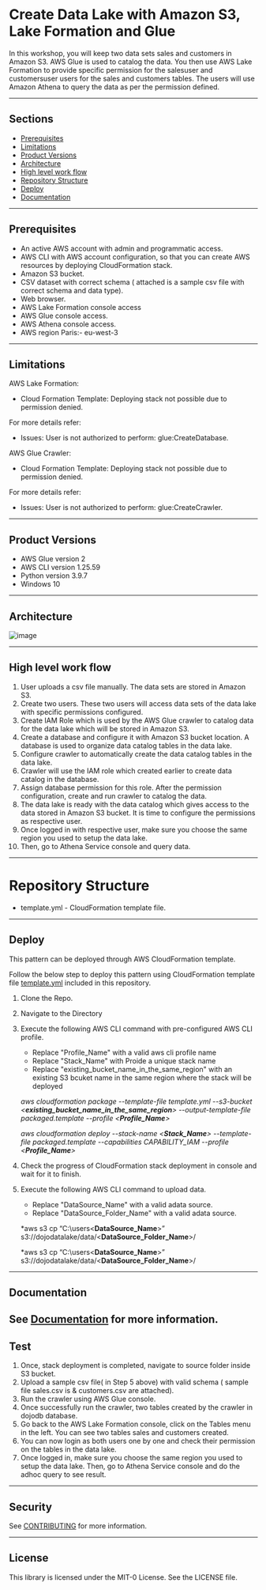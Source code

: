 # Create Data Lake with Amazon S3, Lake Formation and Glue
In this workshop, you will keep two data sets sales and customers in Amazon S3. AWS Glue is used to catalog the data. You then use AWS Lake Formation to provide specific permission for the salesuser and customersuser users for the sales and customers tables. The users will use Amazon Athena to query the data as per the permission defined.

---
## Sections
- [Prerequisites](#Prerequisites)
- [Limitations](#Limitations)
- [Product Versions](#Product-Versions)
- [Architecture](#Architecture)
- [High level work flow](#High-level-work-flow)
- [Repository Structure](#Repository-Structure)
- [Deploy](#Deploy)
- [Documentation](#Documentation)

---
## Prerequisites 

* An active AWS account with admin and programmatic access.
* AWS CLI with AWS account configuration, so that you can create AWS resources by deploying CloudFormation stack.
* Amazon S3 bucket. 
* CSV dataset with correct schema ( attached is a sample csv file with correct schema and data type).
* Web browser.
* AWS Lake Formation console access
* AWS Glue console access.
* AWS Athena console access.
* AWS region Paris:- eu-west-3

---
## Limitations
AWS Lake Formation:

- Cloud Formation Template: Deploying stack not possible due to permission denied.

For more details refer:
- Issues: User is not authorized to perform: glue:CreateDatabase. 

AWS Glue Crawler:

- Cloud Formation Template: Deploying stack not possible due to permission denied.

For more details refer:
- Issues: User is not authorized to perform: glue:CreateCrawler. 

---
## Product Versions

* AWS Glue version 2
* AWS CLI version 1.25.59
* Python version 3.9.7
* Windows 10

---
## Architecture

![image](https://user-images.githubusercontent.com/97115457/189493451-edd28319-2480-487e-b0e1-22742b9eccdb.png)

---
## High level work flow

1. User uploads a csv file manually. The data sets are stored in Amazon S3.
2. Create two users. These two users will access data sets of the data lake with specific permissions configured.
3. Create IAM Role which is used by the AWS Glue crawler to catalog data for the data lake which will be stored in Amazon S3.
4. Create a database and configure it with Amazon S3 bucket location. A database is used to organize data catalog tables in the data lake.
5. Configure crawler to automatically create the data catalog tables in the data lake.
6. Crawler will use the IAM role which created earlier to create data catalog in the database.
7. Assign database permission for this role. After the permission configuration, create and run crawler to catalog the data.
8. The data lake is ready with the data catalog which gives access to the data stored in Amazon S3 bucket. It is time to configure the permissions as respective user.
9. Once logged in with respective user, make sure you choose the same region you used to setup the data lake. 
10. Then, go to Athena Service console and query data.

---
# Repository Structure
- template.yml - CloudFormation template file.

---
## Deploy
This pattern can be deployed through AWS CloudFormation template.

Follow the below step to deploy this pattern using CloudFormation template file [template.yml](template.yml) included in this repository.

1.	Clone the Repo.
2.	Navigate to the Directory
3. Execute the following AWS CLI command with pre-configured AWS CLI profile. 
    - Replace "Profile_Name" with a valid aws cli profile name
    - Replace "Stack_Name" with Proide a unique stack name
    - Replace "existing_bucket_name_in_the_same_region" with an existing S3 bcuket name in the same region where the stack will be deployed

    *aws cloudformation package --template-file template.yml --s3-bucket <**existing_bucket_name_in_the_same_region**> --output-template-file    packaged.template --profile <**Profile_Name**>*

    *aws cloudformation deploy --stack-name <**Stack_Name**> --template-file packaged.template --capabilities CAPABILITY_IAM --profile <**Profile_Name**>*
4.	Check the progress of CloudFormation stack deployment in console and wait for it to finish.
5. Execute the following AWS CLI command to upload data.
    - Replace "DataSource_Name" with a valid adata source.
    - Replace "DataSource_Folder_Name" with a valid adata source.
    
    *aws s3 cp “C:\users\<**DataSource_Name**>” s3://dojodatalake/data/<**DataSource_Folder_Name**>/
    
    *aws s3 cp “C:\users\<**DataSource_Name**>” s3://dojodatalake/data/<**DataSource_Folder_Name**>/
    
 ---
 ## Documentation
 See [Documentation](https://github.com/DESP-Data-Engineering-Study-Project/AWS-Project-21A-Lake-Formation-Data-Processing/blob/main/Documentation.xlsx#Documentation) for more information.
  ---
 ## Test

1. Once, stack deployment is completed, navigate to source folder inside S3 bucket.
2. Upload a sample csv file( in Step 5 above) with valid schema ( sample file sales.csv is & customers.csv are attached). 
3. Run the crawler using AWS Glue console.
4. Once successfully run the crawler, two tables created by the crawler in dojodb database. 
5. Go back to the AWS Lake Formation console, click on the Tables menu in the left. You can see two tables sales and customers created. 
6. You can now login as both users one by one and check their permission on the tables in the data lake.
5. Once logged in, make sure you choose the same region you used to setup the data lake. Then, go to Athena Service console and do the adhoc query to see result.

---
## Security

See [CONTRIBUTING](CONTRIBUTING.md#security-issue-notifications) for more information.

---
## License
This library is licensed under the MIT-0 License. See the LICENSE file.

